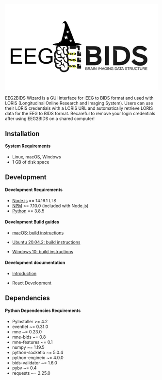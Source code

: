 ![EEG2BIDS Wizard](wiki/images/logo/EEG2bIDS_Wizard_(converter_tool).jpg)

EEG2BIDS Wizard is a GUI interface for iEEG to BIDS format and used with LORIS (Longitudinal Online Research and Imaging System). Users can use their LORIS credentials with a LORIS URL and automatically retrieve LORIS data for the EEG to BIDS format. Becareful to remove your login credentials after using EEG2BIDS on a shared computer!

## Installation

#### System Requirements

 * Linux, macOS, Windows
 * 1 GB of disk space

## Development

#### Development Requirements

 * [Node.js](https://nodejs.org/en/download/current) == 14.16.1 LTS
 * [NPM](https://www.npmjs.com) >= 7.10.0 (included with Node.js)
 * [Python](https://www.python.org/downloads/) == 3.8.5

#### Development Build guides

 * [macOS: build instructions](./wiki/macOS/README.md)

 * [Ubuntu 20.04.2: build instructions](./wiki/ubuntu/README.md)

 * [Windows 10: build instructions](./wiki/windows/README.md)

#### Development documentation

* [Introduction](wiki/dev_notes/README.md)
  
* [React Development](wiki/dev_notes/react/README.md)

## Dependencies

#### Python Dependencies Requirements

 * PyInstaller >= 4.2
 * eventlet ~= 0.31.0
 * mne ~= 0.23.0
 * mne-bids ~= 0.8
 * mne-features ~= 0.1
 * numpy ~= 1.19.5
 * python-socketio ~= 5.0.4
 * python-engineio ~= 4.0.0
 * bids-validator ~= 1.6.0
 * pybv ~= 0.4
 * requests ~= 2.25.0
